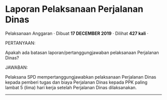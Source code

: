 Laporan Pelaksanaan Perjalanan Dinas
====================================

Pelaksanaan Anggaran · Dibuat **17 DECEMBER 2019** · Dilihat **427 kali** ·

PERTANYAAN:

Apakah ada batasan laporan/pertanggungjawaban pelaksanaan Perjalanan Dinas?

JAWABAN:

Pelaksana SPD mempertanggungjawabkan pelaksanaan Perjalanan Dinas kepada pemberi tugas dan biaya Perjalanan Dinas kepada PPK paling lambat 5 (lima) hari kerja setelah Perjalanan Dinas dilaksanakan.  

  
  
  

* * *